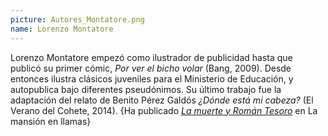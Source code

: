 ```yaml
---
picture: Autores_Montatore.png
name: Lorenzo Montatore
---
```


Lorenzo Montatore empezó como ilustrador de publicidad hasta que publicó su primer cómic, *Por ver el bicho volar* (Bang, 2009). Desde entonces ilustra clásicos juveniles para el Ministerio de Educación, y autopublica bajo diferentes pseudónimos. Su último trabajo fue la adaptación del relato de Benito Pérez Galdós *¿Dónde está mi cabeza?* (El Verano del Cohete, 2014). {Ha publicado [*La muerte y Román Tesoro*](http://dehavilland.bigcartel.com/product/la-muerte-y-roman-tesoro-de-lorenzo-montatore) en La mansión en llamas}
